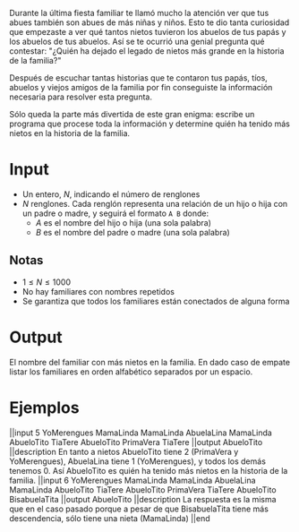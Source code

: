 Durante la última fiesta familiar te llamó mucho la atención ver que tus abues también son abues de más niñas y niños. Esto te dio tanta curiosidad que empezaste a ver qué tantos nietos tuvieron los abuelos de tus papás y los abuelos de tus abuelos. Así se te ocurrió una genial pregunta qué contestar: "¿Quién ha dejado el legado de nietos más grande en la historia de la familia?"

Después de escuchar tantas historias que te contaron tus papás, tíos, abuelos y viejos amigos de la familia por fin conseguiste la información necesaria para resolver esta pregunta.

Sólo queda la parte más divertida de este gran enigma: escribe un programa que procese toda la información y determine quién ha tenido más nietos en la historia de la familia.

# Input

 - Un entero, $N$, indicando el número de renglones
 - $N$ renglones. Cada renglón representa una relación de un hijo o hija con un padre o madre, y seguirá el formato `A B` donde:
   - $A$ es el nombre del hijo o hija (una sola palabra)
   - $B$ es el nombre del padre o madre (una sola palabra)

## Notas

 - $1 \le N \le 1000$
 - No hay familiares con nombres repetidos
 - Se garantiza que todos los familiares están conectados de alguna forma

# Output

El nombre del familiar con más nietos en la familia.
En dado caso de empate listar los familiares en orden alfabético separados por un espacio.

# Ejemplos

||input
5
YoMerengues MamaLinda
MamaLinda AbuelaLina
MamaLinda AbueloTito
TiaTere AbueloTito
PrimaVera TiaTere
||output
AbueloTito
||description
En tanto a nietos AbueloTito tiene 2 (PrimaVera y YoMerengues), AbuelaLina tiene 1 (YoMerengues), y todos los demás tenemos 0. Así AbueloTito es quién ha tenido más nietos en la historia de la familia.
||input
6
YoMerengues MamaLinda
MamaLinda AbuelaLina
MamaLinda AbueloTito
TiaTere AbueloTito
PrimaVera TiaTere
AbueloTito BisabuelaTita
||output
AbueloTito
||description
La respuesta es la misma que en el caso pasado porque a pesar de que BisabuelaTita tiene más descendencia, sólo tiene una nieta (MamaLinda)
||end
